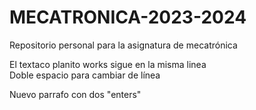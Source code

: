 # MECATRONICA-2023-2024
Repositorio personal para la asignatura de mecatrónica

El textaco planito works
sigue en la misma linea  
Doble espacio para cambiar de línea

Nuevo parrafo con dos "enters"


